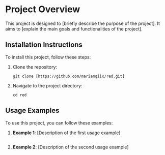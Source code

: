 # Project Overview

This project is designed to [briefly describe the purpose of the project]. It aims to [explain the main goals and functionalities of the project].

## Installation Instructions

To install this project, follow these steps:

1. Clone the repository:
   ```
   git clone [https://github.com/mariamqiix/red.git]
   ```
2. Navigate to the project directory:
   ```
   cd red
   ```


## Usage Examples

To use this project, you can follow these examples:

1. **Example 1**: [Description of the first usage example]
   ```

   ```

2. **Example 2**: [Description of the second usage example]
   ```

   ```

